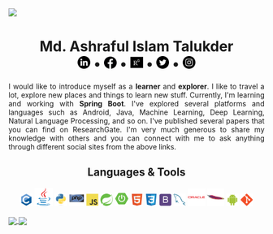 <img src="images/Streaming.gif">
<h1 align = "center">Md. Ashraful Islam Talukder<br> <a href = "https://www.linkedin.com/in/ashraful-talukder/" title = "Connect with me on LinkedIn"><img src = "images/linkedin.png" width = "25px" height = "25px"></a> • <a href = "https://www.facebook.com/ash.talukder/" title = "Follow me on Facebook"><img src = "images/facebook-circular-logo.png" width = "25px" height = "24px"></a> • <a href = "https://www.researchgate.net/profile/Md_Talukder11" title = "find me on ResearchGate"><img src = "images/rg.svg" width = "25px" height = "25px"></a> • <a href = "https://twitter.com/ash_talukder" title = "Follow me on Twitter"><img src = "images/twitter.png" width = "25px" height = "25px"></a> • <a href = "https://www.instagram.com/ashraful_talukder/" title = "Follow me on Instagram"><img src = "images/instagram.png" width = "25px" height = "25px"></a></h1>

<p align = "justify">I would like to introduce myself as a <b>learner</b> and <b>explorer</b>. I like to travel a lot, explore new places and things to learn new stuff. Currently, I'm learning and working with <b>Spring Boot</b>. I've explored several platforms and languages such as Android, Java, Machine Learning, Deep Learning, Natural Language Processing, and so on. I've published several papers that you can find on ResearchGate. I'm very much generous to share my knowledge with others and you can connect with me to ask anything through different social sites from the above links.</p>



<h2 align = "center">Languages & Tools</h2>
<div align = "center">
  <img src = "images/language/c-original.svg" title="C" width = "24px"> 
  <img src = "images/language/java-original.svg" title="java" width = "36px"> 
  <img src = "images/language/python-original.svg" title="Python" width = "24px"> 
  <img src = "images/language/php-original.svg" title="php" width = "30px"> 
  <img src = "images/language/javascript-original.svg" title="JavaScript" width = "24px">
  <img src= "images/language/springio-icon.svg" title="Spring" width = "24px">
  <img src= "images/language/spring-boot.png" title="Spring Boot" width = "28px"> 
  <img src = "images/language/html5-original.svg" title="HTML5" width = "24px"> 
  <img src = "images/language/css3-original.svg" title="CSS3" width = "24px"> 
  <img src = "images/language/bootstrap-plain.svg" title="Bootstrap" width = "24px"> 
  <img src = "images/language/mysql-original.svg" title="MySQL" width = "24px"> 
  <img src = "images/language/oracle-original.svg" title="Oracle" width = "34px"> 
  <img src = "images/language/apache-original.svg" title="Apache" width = "34px"> 
  <img src = "images/language/android-original.svg" title="Android" width = "24px">
  <img src = "images/language/git-original.svg" title="Git" width = "24px">
</div>

<br>
<a href = "https://github.com/ashraful-talukder/github-readme-stats">
  <img src = "https://github-readme-stats.vercel.app/api/top-langs/?username=ashraful-talukder&layout=compact&theme=vue&langs_count=6" align = "center">
</a>

<a href = "https://github.com/ashraful-talukder/github-readme-stats">
  <img src = "https://github-readme-stats.vercel.app/api?username=ashraful-talukder&show_icons=true&count_private=true&theme=vue" align = "center">
</a>
